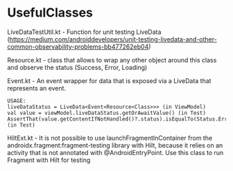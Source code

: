 # UsefulClasses

LiveDataTestUtil.kt - Function for unit testing LiveData (https://medium.com/androiddevelopers/unit-testing-livedata-and-other-common-observability-problems-bb477262eb04)

Resource.kt - class that allows to wrap any other object around this class and observe the status (Success, Error, Loading)

Event.kt - An event wrapper for data that is exposed via a LiveData that represents an event.

    USAGE:  
    liveDataStatus = LiveData<Event<Resource<Class>>> (in ViewModel)
    val value = viewModel.liveDataStatus.getOrAwaitValue() (in Test)
    AssertThat(value.getContentIfNotHandled()?.status).isEqualTo(Status.Error) (in Test)
    
HiltExt.kt - It is not possible to use launchFragmentInContainer from the androidx.fragment:fragment-testing library with Hilt, because it relies on an activity that is not annotated with @AndroidEntryPoint. Use this class to run Fragment with Hilt for testing

